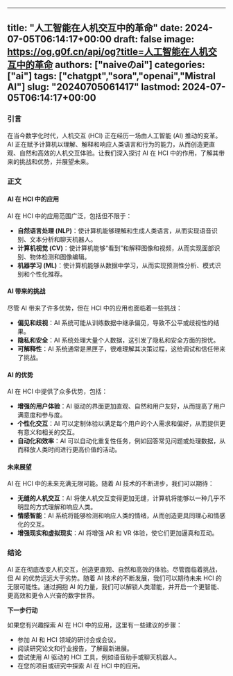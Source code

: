 
---
title: "人工智能在人机交互中的革命"
date: 2024-07-05T06:14:17+00:00
draft: false
image: https://og.g0f.cn/api/og?title=人工智能在人机交互中的革命
authors: ["naiveのai"]
categories: ["ai"]
tags: ["chatgpt","sora","openai","Mistral AI"]
slug: "20240705061417"
lastmod: 2024-07-05T06:14:17+00:00
---
### 引言

在当今数字化时代，人机交互 (HCI) 正在经历一场由人工智能 (AI) 推动的变革。AI 正在赋予计算机以理解、解释和响应人类语言和行为的能力，从而创造更直观、自然和高效的人机交互体验。让我们深入探讨 AI 在 HCI 中的作用，了解其带来的挑战和优势，并展望未来。

### 正文

#### AI 在 HCI 中的应用

AI 在 HCI 中的应用范围广泛，包括但不限于：

- **自然语言处理 (NLP)**：使计算机能够理解和生成人类语言，从而实现语音识别、文本分析和聊天机器人。
- **计算机视觉 (CV)**：使计算机能够“看到”和解释图像和视频，从而实现面部识别、物体检测和图像编辑。
- **机器学习 (ML)**：使计算机能够从数据中学习，从而实现预测性分析、模式识别和个性化推荐。

#### AI 带来的挑战

尽管 AI 带来了许多优势，但在 HCI 中的应用也面临着一些挑战：

- **偏见和歧视**：AI 系统可能从训练数据中继承偏见，导致不公平或歧视性的结果。
- **隐私和安全**：AI 系统处理大量个人数据，这引发了隐私和安全方面的担忧。
- **可解释性**：AI 系统通常是黑匣子，很难理解其决策过程，这给调试和信任带来了挑战。

#### AI 的优势

AI 在 HCI 中提供了众多优势，包括：

- **增强的用户体验**：AI 驱动的界面更加直观、自然和用户友好，从而提高了用户满意度和参与度。
- **个性化交互**：AI 可以定制体验以满足每个用户的个人需求和偏好，从而提供更有意义和相关的交互。
- **自动化和效率**：AI 可以自动化重复性任务，例如回答常见问题或处理数据，从而释放人类时间进行更高价值的活动。

#### 未来展望

AI 在 HCI 中的未来充满无限可能。随着 AI 技术的不断进步，我们可以期待：

- **无缝的人机交互**：AI 将使人机交互变得更加无缝，计算机将能够以一种几乎不明显的方式理解和响应人类。
- **情感智能**：AI 系统将能够检测和响应人类的情绪，从而创造更具同理心和情感化的交互。
- **增强现实和虚拟现实**：AI 将增强 AR 和 VR 体验，使它们更加逼真和互动。

### 结论

AI 正在彻底改变人机交互，创造更直观、自然和高效的体验。尽管面临着挑战，但 AI 的优势远远大于劣势。随着 AI 技术的不断发展，我们可以期待未来 HCI 的无限可能性。通过拥抱 AI 的力量，我们可以解锁人类潜能，并开启一个更智能、更高效和更令人兴奋的数字世界。

**下一步行动**

如果您有兴趣探索 AI 在 HCI 中的应用，这里有一些建议的步骤：

- 参加 AI 和 HCI 领域的研讨会或会议。
- 阅读研究论文和行业报告，了解最新进展。
- 尝试使用 AI 驱动的 HCI 工具，例如语音助手或聊天机器人。
- 在您的项目或研究中探索 AI 在 HCI 中的应用。